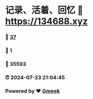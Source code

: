# 记录、活着、回忆 :link: https://134688.xyz 
### :page_facing_up: [37](https://134688.xyz/tag.html) 
### :speech_balloon: 1 
### :hibiscus: 35593 
### :alarm_clock: 2024-07-23 21:04:45 
### Powered by :heart: [Gmeek](https://github.com/Meekdai/Gmeek)
